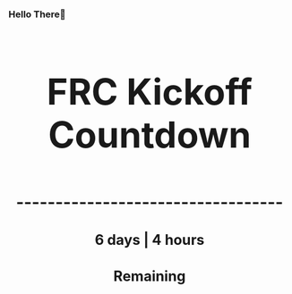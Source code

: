 ### Hello There👋

<!---START-TIMER--->
<h3 align='center' style='font-size: 64px;'>FRC Kickoff Countdown</h3>
<h3 align='center' style='font-size: 30px;'>----------------------------------</h3>
<h3 align='center' style='font-size: 25px;'>6 days | 4 hours</h3>
<h3 align='center' style='font-size: 25px;'>Remaining</h3>
<!---END-TIMER--->
